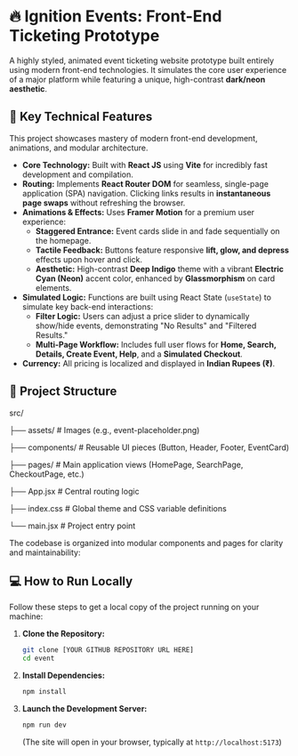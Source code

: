 # 🔥 Ignition Events: Front-End Ticketing Prototype

A highly styled, animated event ticketing website prototype built entirely using modern front-end technologies. It simulates the core user experience of a major platform while featuring a unique, high-contrast **dark/neon aesthetic**.

## 🌟 Key Technical Features

This project showcases mastery of modern front-end development, animations, and modular architecture.

* **Core Technology:** Built with **React JS** using **Vite** for incredibly fast development and compilation.
* **Routing:** Implements **React Router DOM** for seamless, single-page application (SPA) navigation. Clicking links results in **instantaneous page swaps** without refreshing the browser.
* **Animations & Effects:** Uses **Framer Motion** for a premium user experience:
    * **Staggered Entrance:** Event cards slide in and fade sequentially on the homepage.
    * **Tactile Feedback:** Buttons feature responsive **lift, glow, and depress** effects upon hover and click.
    * **Aesthetic:** High-contrast **Deep Indigo** theme with a vibrant **Electric Cyan (Neon)** accent color, enhanced by **Glassmorphism** on card elements.
* **Simulated Logic:** Functions are built using React State (`useState`) to simulate key back-end interactions:
    * **Filter Logic:** Users can adjust a price slider to dynamically show/hide events, demonstrating "No Results" and "Filtered Results."
    * **Multi-Page Workflow:** Includes full user flows for **Home, Search, Details, Create Event, Help**, and a **Simulated Checkout**.
* **Currency:** All pricing is localized and displayed in **Indian Rupees (₹)**.

## 📁 Project Structure
src/

├── assets/ # Images (e.g., event-placeholder.png)

├── components/ # Reusable UI pieces (Button, Header, Footer, EventCard)

├── pages/ # Main application views (HomePage, SearchPage, CheckoutPage, etc.)

├── App.jsx # Central routing logic

├── index.css # Global theme and CSS variable definitions

└── main.jsx # Project entry point

The codebase is organized into modular components and pages for clarity and maintainability:

## 💻 How to Run Locally

Follow these steps to get a local copy of the project running on your machine:

1.  **Clone the Repository:**
    ```bash
    git clone [YOUR GITHUB REPOSITORY URL HERE]
    cd event
    ```
2.  **Install Dependencies:**
    ```bash
    npm install
    ```
3.  **Launch the Development Server:**
    ```bash
    npm run dev
    ```
    (The site will open in your browser, typically at `http://localhost:5173`)